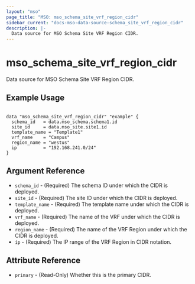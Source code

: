 ```yaml
---
layout: "mso"
page_title: "MSO: mso_schema_site_vrf_region_cidr"
sidebar_current: "docs-mso-data-source-schema_site_vrf_region_cidr"
description: |-
  Data source for MSO Schema Site VRF Region CIDR.
---
```


# mso_schema_site_vrf_region_cidr #

Data source for MSO Schema Site VRF Region CIDR.

## Example Usage ##

```hcl

data "mso_schema_site_vrf_region_cidr" "example" {
  schema_id   = data.mso_schema.schema1.id
  site_id     = data.mso_site.site1.id
  template_name = "Template1"
  vrf_name    = "Campus"
  region_name = "westus"
  ip          = "192.168.241.0/24"
}

```

## Argument Reference ##

* `schema_id` - (Required) The schema ID under which the CIDR is deployed.
* `site_id` - (Required) The site ID under which the CIDR is deployed.
* `template_name` - (Required) The template name under which the CIDR is deployed.
* `vrf_name` - (Required) The name of the VRF under which the CIDR is deployed.
* `region_name` - (Required) The name of the VRF Region under which the CIDR is deployed.
* `ip` - (Required) The IP range of the VRF Region in CIDR notation.

## Attribute Reference ##

* `primary` - (Read-Only) Whether this is the primary CIDR.
